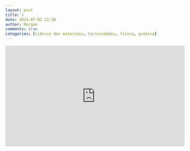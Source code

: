 ```yaml
---
layout: post
title: 1
date: 2024-07-02 22:38
author: Morgao
comments: true
categories: [ciência dos materiais, Curiosidades, física, química]
---
```

<iframe width="560" height="315" src="https://www.youtube.com/embed/_pTi4WcPMhk" frameborder="0" allow="accelerometer; autoplay; encrypted-media; gyroscope; picture-in-picture" allowfullscreen></iframe>
